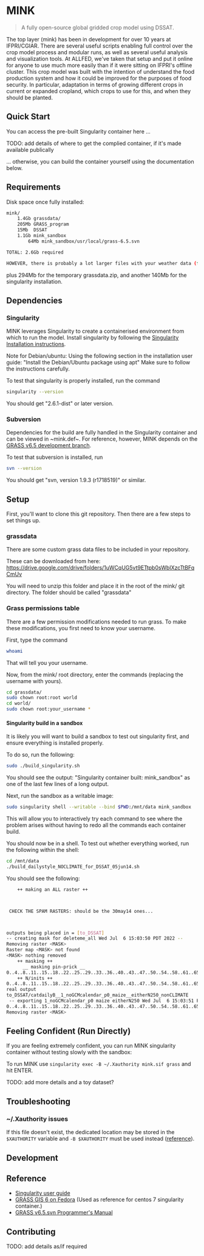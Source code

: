 # MINK

> A fully open-source global gridded crop model using DSSAT.

The top layer (mink) has been in development for over 10 years at IFPRI/CGIAR. There are several useful scripts enabling full control over the crop model process and modular runs, as well as several useful analysis and visualization tools. At ALLFED, we've taken that setup and put it online for anyone to use much more easily than if it were sitting on IFPRI's offline cluster. This crop model was built with the intention of understand the food production system and how it could be improved for the purposes of food security. In particular, adaptation in terms of growing different crops in current or expanded cropland, which crops to use for this, and when they should be planted.

## Quick Start

You can access the pre-built Singularity container here ...

TODO: add details of where to get the complied container, if it's made available publically

... otherwise, you can build the container yourself using the documentation below.

## Requirements

Disk space once fully installed:

```bash
mink/
    1.4Gb grassdata/
    205Mb GRASS_program
    15Mb  DSSAT
    1.1Gb mink_sandbox
        64Mb mink_sandbox/usr/local/grass-6.5.svn

TOTAL: 2.6Gb required

HOWEVER, there is probably a lot larger files with your weather data (for example, 13 years at about 2 degrees resolution on a daily basis adds to about 9Gb unzipped).

```
plus 294Mb for the temporary grassdata.zip, and another 140Mb for the singularity installation.


## Dependencies

### Singularity
MINK leverages Singularity to create a containerised environment from which to run the model.
Install singularity by following the [Singularity Installation instructions](https://sylabs.io/guides/3.0/user-guide/installation.html).

Note for Debian/ubuntu:  Using the following section in the installation user guide:
"Install the Debian/Ubuntu package using apt"
Make sure to follow the instructions carefully.

To test that singularity is properly installed, run the command

```bash
singularity --version
```
You should get "2.6.1-dist" or later version.

### Subversion

Dependencies for the build are fully handled in the Singularity container and can be viewed in ~mink.def~. 
For reference, however, MINK depends on the [GRASS v6.5 development branch](https://svn.osgeo.org/grass/grass/branches/develbranch_6/).

To test that subversion is installed, run

```bash
svn --version
```

You should get "svn, version 1.9.3 (r1718519)" or similar.

## Setup 

First, you'll want to clone this git repository. Then there are a few steps to set things up.

### grassdata

There are some custom grass data files to be included in your repository.

These can be downloaded from here:
https://drive.google.com/drive/folders/1uWCqUG5vt9ETtpb0sWbIXzcTtBFqCmUv

You will need to unzip this folder and place it in the root of the mink/ git directory. The folder should be called "grassdata"

### Grass permissions table

There are a few permission modifications needed to run grass.
To make these modifications, you first need to know your username.

First, type the command
```bash
whoami
```
That will tell you your username.

Now, from the mink/ root directory, enter the commands (replacing the username with yours).

```bash
cd grassdata/
sudo chown root:root world
cd world/
sudo chown root:your_username *
```

#### Singularity build in a sandbox

It is likely you will want to build a sandbox to test out singularity first, and ensure everything is installed properly.

To do so, run the following:

```bash
sudo ./build_singularity.sh
```

You should see the output: "Singularity container built: mink_sandbox" as one of the last few lines of a long output.

Next, run the sandbox as a writable image:  

```bash
sudo singularity shell --writable --bind $PWD:/mnt/data mink_sandbox
```

This will allow you to interactively try each command to see where the problem arises without having to redo all the commands each container build. 

You should now be in a shell. To test out whether everything worked, run the following within the shell:

```bash
cd /mnt/data
./build_dailystyle_NOCLIMATE_for_DSSAT_05jun14.sh
```

You should see the following:

```bash
    ++ making an ALL raster ++



 CHECK THE SPAM RASTERS: should be the 30may14 ones... 



outputs being placed in = [to_DSSAT]
-- creating mask for deleteme_all Wed Jul  6 15:03:50 PDT 2022 --
Removing raster <MASK>
Raster map <MASK> not found
<MASK> nothing removed
    ++ masking ++
      __ masking pin-prick __
0..4..8..11..15..18..22..25..29..33..36..40..43..47..50..54..58..61..65..68..72..75..79..83..86..90..93..97..100
    ++ N/inits ++
0..4..8..11..15..18..22..25..29..33..36..40..43..47..50..54..58..61..65..68..72..75..79..83..86..90..93..97..100
real output
to_DSSAT/catdailyB__1_noGCMcalendar_p0_maize__eitherN250_nonCLIMATE
 -- exporting 1_noGCMcalendar_p0 maize eitherN250 Wed Jul  6 15:03:51 PDT 2022 --
0..4..8..11..15..18..22..25..29..33..36..40..43..47..50..54..58..61..65..68..72..75..79..83..86..90..93..97..100
Removing raster <MASK>
```

## Feeling Confident (Run Directly)

If you are feeling extremely confident, you can run MINK singularity container without testing slowly with the sandbox:

To run MINK use `singularity exec -B ~/.Xauthority mink.sif grass` and hit ENTER.

TODO: add more details and a toy dataset?

## Troubleshooting

### ~/.Xauthority issues

If this file doesn't exist, the dedicated location may be stored in the `$XAUTHORITY` variable and `-B $XAUTHORITY` must be used instead ([reference](https://pawseysc.github.io/singularity-containers/42-x11-gnuplot/index.html)).


## Development

## Reference

- [Singularity user guide](https://sylabs.io/guides/3.5/user-guide/index.html)
- [GRASS GIS 6 on Fedora](https://grasswiki.osgeo.org/wiki/Compile_and_Install#GRASS_GIS_6_on_Fedora) (Used as reference for centos 7 singularity container.)
- [GRASS v6.5.svn Programmer's Manual](https://grass.osgeo.org/programming6/index.html) 

## Contributing

TODO: add details as/if required
